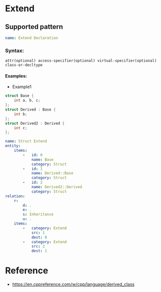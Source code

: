 # Extend

## Supported pattern
```yaml
name: Extend Declaration
```
### Syntax: 
```text
attr(optional) access-specifier(optional) virtual-specifier(optional) class-or-decltype		
```

#### Examples: 

- Example1
```cpp
struct Base {
    int a, b, c;
};
struct Derived : Base {
    int b;
};
struct Derived2 : Derived {
    int c;
};
```

```yaml
name: Struct Extend 
entity:
    items:
        -   id: 0
            name: Base
            category: Struct
        -   id: 1
            name: Derived::Base
            category: Struct
        -   id: 2
            name: Derived2::Derived
            category: Struct
relation:
    r:
        d: .
        e: .
        s: Inheritance
        u: .
    items:
        -   category: Extend
            src: 1
            dest: 0
        -   category: Extend
            src: 2
            dest: 1
```


# Reference
- https://en.cppreference.com/w/cpp/language/derived_class